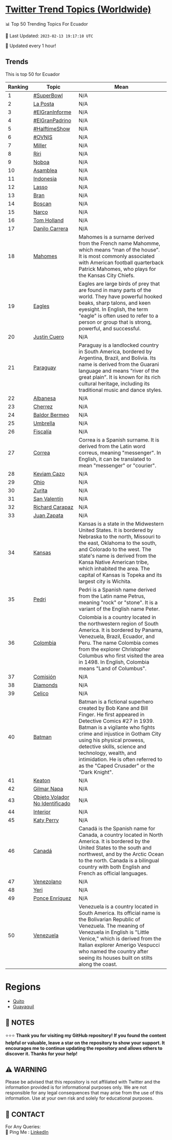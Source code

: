 [Twitter Trend Topics (Worldwide)](https://github.com/ErcinDedeoglu/Twitter-Trend-Topics)
==========


📊 Top 50 Trending Topics For Ecuador

📆 Last Updated: `2023-02-13 19:17:10 UTC`

🔧 Updated every 1 hour!


## Trends

This is top 50 for Ecuador

| Ranking | Topic | Mean |
| ------- | ------------ | ------------ |
| 1 | [#SuperBowl](http://twitter.com/search?q=%23SuperBowl) | N/A |
| 2 | [La Posta](http://twitter.com/search?q=La+Posta) | N/A |
| 3 | [#ElGranInforme](http://twitter.com/search?q=%23ElGranInforme) | N/A |
| 4 | [#ElGranPadrino](http://twitter.com/search?q=%23ElGranPadrino) | N/A |
| 5 | [#HalftimeShow](http://twitter.com/search?q=%23HalftimeShow) | N/A |
| 6 | [#OVNIS](http://twitter.com/search?q=%23OVNIS) | N/A |
| 7 | [Miller](http://twitter.com/search?q=Miller) | N/A |
| 8 | [Riri](http://twitter.com/search?q=Riri) | N/A |
| 9 | [Noboa](http://twitter.com/search?q=Noboa) | N/A |
| 10 | [Asamblea](http://twitter.com/search?q=Asamblea) | N/A |
| 11 | [Indonesia](http://twitter.com/search?q=Indonesia) | N/A |
| 12 | [Lasso](http://twitter.com/search?q=Lasso) | N/A |
| 13 | [Bran](http://twitter.com/search?q=Bran) | N/A |
| 14 | [Boscan](http://twitter.com/search?q=Boscan) | N/A |
| 15 | [Narco](http://twitter.com/search?q=Narco) | N/A |
| 16 | [Tom Holland](http://twitter.com/search?q=Tom+Holland) | N/A |
| 17 | [Danilo Carrera](http://twitter.com/search?q=Danilo+Carrera) | N/A |
| 18 | [Mahomes](http://twitter.com/search?q=Mahomes) | Mahomes is a surname derived from the French name Mahomme, which means “man of the house”. It is most commonly associated with American football quarterback Patrick Mahomes, who plays for the Kansas City Chiefs. |
| 19 | [Eagles](http://twitter.com/search?q=Eagles) | Eagles are large birds of prey that are found in many parts of the world. They have powerful hooked beaks, sharp talons, and keen eyesight. In English, the term "eagle" is often used to refer to a person or group that is strong, powerful, and successful. |
| 20 | [Justin Cuero](http://twitter.com/search?q=Justin+Cuero) | N/A |
| 21 | [Paraguay](http://twitter.com/search?q=Paraguay) | Paraguay is a landlocked country in South America, bordered by Argentina, Brazil, and Bolivia. Its name is derived from the Guarani language and means “river of the great plain”. It is known for its rich cultural heritage, including its traditional music and dance styles. |
| 22 | [Albanesa](http://twitter.com/search?q=Albanesa) | N/A |
| 23 | [Cherrez](http://twitter.com/search?q=Cherrez) | N/A |
| 24 | [Baldor Bermeo](http://twitter.com/search?q=Baldor+Bermeo) | N/A |
| 25 | [Umbrella](http://twitter.com/search?q=Umbrella) | N/A |
| 26 | [Fiscalía](http://twitter.com/search?q=Fiscal%c3%ada) | N/A |
| 27 | [Correa](http://twitter.com/search?q=Correa) | Correa is a Spanish surname. It is derived from the Latin word correus, meaning "messenger". In English, it can be translated to mean "messenger" or "courier". |
| 28 | [Keviam Cazo](http://twitter.com/search?q=Keviam+Cazo) | N/A |
| 29 | [Ohio](http://twitter.com/search?q=Ohio) | N/A |
| 30 | [Zurita](http://twitter.com/search?q=Zurita) | N/A |
| 31 | [San Valentín](http://twitter.com/search?q=San+Valent%c3%adn) | N/A |
| 32 | [Richard Carapaz](http://twitter.com/search?q=Richard+Carapaz) | N/A |
| 33 | [Juan Zapata](http://twitter.com/search?q=Juan+Zapata) | N/A |
| 34 | [Kansas](http://twitter.com/search?q=Kansas) | Kansas is a state in the Midwestern United States. It is bordered by Nebraska to the north, Missouri to the east, Oklahoma to the south, and Colorado to the west. The state's name is derived from the Kansa Native American tribe, which inhabited the area. The capital of Kansas is Topeka and its largest city is Wichita. |
| 35 | [Pedri](http://twitter.com/search?q=Pedri) | Pedri is a Spanish name derived from the Latin name Petrus, meaning "rock" or "stone". It is a variant of the English name Peter. |
| 36 | [Colombia](http://twitter.com/search?q=Colombia) | Colombia is a country located in the northwestern region of South America. It is bordered by Panama, Venezuela, Brazil, Ecuador, and Peru. The name Colombia comes from the explorer Christopher Columbus who first visited the area in 1498. In English, Colombia means "Land of Columbus". |
| 37 | [Comisión](http://twitter.com/search?q=Comisi%c3%b3n) | N/A |
| 38 | [Diamonds](http://twitter.com/search?q=Diamonds) | N/A |
| 39 | [Celico](http://twitter.com/search?q=Celico) | N/A |
| 40 | [Batman](http://twitter.com/search?q=Batman) | Batman is a fictional superhero created by Bob Kane and Bill Finger. He first appeared in Detective Comics #27 in 1939. Batman is a vigilante who fights crime and injustice in Gotham City using his physical prowess, detective skills, science and technology, wealth, and intimidation. He is often referred to as the "Caped Crusader" or the "Dark Knight". |
| 41 | [Keaton](http://twitter.com/search?q=Keaton) | N/A |
| 42 | [Gilmar Napa](http://twitter.com/search?q=Gilmar+Napa) | N/A |
| 43 | [Objeto Volador No Identificado](http://twitter.com/search?q=Objeto+Volador+No+Identificado) | N/A |
| 44 | [Interior](http://twitter.com/search?q=Interior) | N/A |
| 45 | [Katy Perry](http://twitter.com/search?q=Katy+Perry) | N/A |
| 46 | [Canadá](http://twitter.com/search?q=Canad%c3%a1) | Canadá is the Spanish name for Canada, a country located in North America. It is bordered by the United States to the south and northwest, and by the Arctic Ocean to the north. Canada is a bilingual country with both English and French as official languages. |
| 47 | [Venezolano](http://twitter.com/search?q=Venezolano) | N/A |
| 48 | [Yeri](http://twitter.com/search?q=Yeri) | N/A |
| 49 | [Ponce Enríquez](http://twitter.com/search?q=Ponce+Enr%c3%adquez) | N/A |
| 50 | [Venezuela](http://twitter.com/search?q=Venezuela) | Venezuela is a country located in South America. Its official name is the Bolivarian Republic of Venezuela. The meaning of Venezuela in English is "Little Venice," which is derived from the Italian explorer Amerigo Vespucci who named the country after seeing its houses built on stilts along the coast. |



# Regions

* [Quito](</Ecuador/Quito.md>)
* [Guayaquil](</Ecuador/Guayaquil.md>)



## 📝 NOTES

⭐⭐⭐ **Thank you for visiting my GitHub repository! If you found the content helpful or valuable, leave a star on the repository to show your support. It encourages me to continue updating the repository and allows others to discover it. Thanks for your help!**


## ⚠️ WARNING

Please be advised that this repository is not affiliated with Twitter and the information provided is for informational purposes only. We are not responsible for any legal consequences that may arise from the use of this information. Use at your own risk and solely for educational purposes.


## 📨 CONTACT

 For Any Queries:  
            🏓 Ping Me : [LinkedIn](https://www.linkedin.com/in/ercindedeoglu/)

